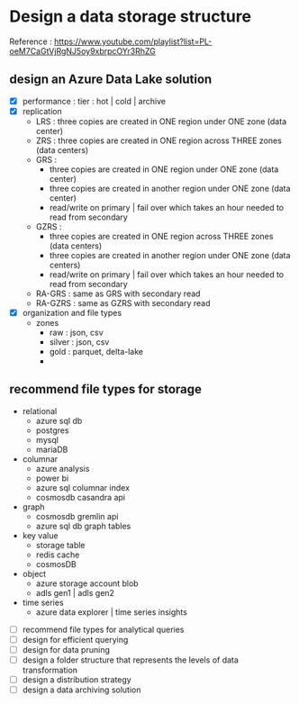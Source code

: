# Design a data storage structure
Reference : https://www.youtube.com/playlist?list=PL-oeM7CaGtVjRgNJ5oy9xbrpcOYr3RhZG

##  design an Azure Data Lake solution
- [x] performance : tier : hot | cold | archive
- [x] replication 
    - LRS : three copies are created in ONE region under ONE zone (data center)
    - ZRS : three copies are created in ONE region across THREE zones (data centers)
    - GRS : 
        - three copies are created in ONE region under ONE zone (data center)
        - three copies are created in another region under ONE zone (data center)
        - read/write on primary | fail over which takes an hour needed to read from secondary
    - GZRS : 
        - three copies are created in ONE region across THREE zones (data centers)
        - three copies are created in another region under ONE zone (data centers)
        - read/write on primary | fail over which takes an hour needed to read from secondary
    - RA-GRS : same as GRS with secondary read
    - RA-GZRS : same as GZRS with secondary read
- [x] organization and file types
    - zones
        - raw       : json, csv
        - silver    : json, csv
        - gold      : parquet, delta-lake
        - 

## recommend file types for storage
- relational
    - azure sql db
    - postgres
    - mysql
    - mariaDB
- columnar
    - azure analysis
    - power bi
    - azure sql columnar index
    - cosmosdb casandra api
- graph
    - cosmosdb gremlin api
    - azure sql db graph tables
- key value
    - storage table
    - redis cache 
    - cosmosDB
- object
    - azure storage account blob
    - adls gen1 | adls gen2
- time series
    - azure data explorer | time series insights


- [ ] recommend file types for analytical queries
- [ ] design for efficient querying
- [ ] design for data pruning
- [ ] design a folder structure that represents the levels of data transformation
- [ ] design a distribution strategy
- [ ] design a data archiving solution